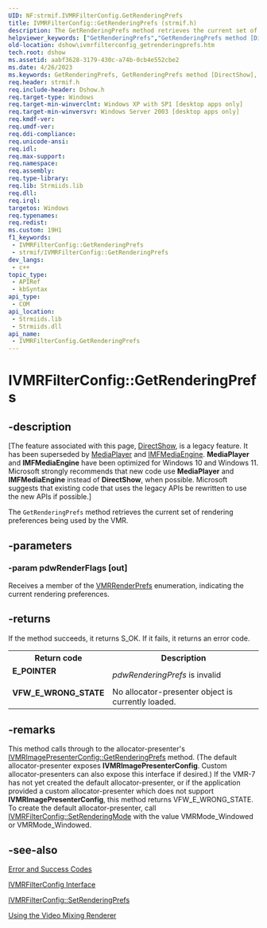 ```yaml
---
UID: NF:strmif.IVMRFilterConfig.GetRenderingPrefs
title: IVMRFilterConfig::GetRenderingPrefs (strmif.h)
description: The GetRenderingPrefs method retrieves the current set of rendering preferences being used by the VMR.
helpviewer_keywords: ["GetRenderingPrefs","GetRenderingPrefs method [DirectShow]","GetRenderingPrefs method [DirectShow]","IVMRFilterConfig interface","IVMRFilterConfig interface [DirectShow]","GetRenderingPrefs method","IVMRFilterConfig.GetRenderingPrefs","IVMRFilterConfig::GetRenderingPrefs","IVMRFilterConfigGetRenderingPrefs","dshow.ivmrfilterconfig_getrenderingprefs","strmif/IVMRFilterConfig::GetRenderingPrefs"]
old-location: dshow\ivmrfilterconfig_getrenderingprefs.htm
tech.root: dshow
ms.assetid: aabf3628-3179-430c-a74b-0cb4e552cbe2
ms.date: 4/26/2023
ms.keywords: GetRenderingPrefs, GetRenderingPrefs method [DirectShow], GetRenderingPrefs method [DirectShow],IVMRFilterConfig interface, IVMRFilterConfig interface [DirectShow],GetRenderingPrefs method, IVMRFilterConfig.GetRenderingPrefs, IVMRFilterConfig::GetRenderingPrefs, IVMRFilterConfigGetRenderingPrefs, dshow.ivmrfilterconfig_getrenderingprefs, strmif/IVMRFilterConfig::GetRenderingPrefs
req.header: strmif.h
req.include-header: Dshow.h
req.target-type: Windows
req.target-min-winverclnt: Windows XP with SP1 [desktop apps only]
req.target-min-winversvr: Windows Server 2003 [desktop apps only]
req.kmdf-ver: 
req.umdf-ver: 
req.ddi-compliance: 
req.unicode-ansi: 
req.idl: 
req.max-support: 
req.namespace: 
req.assembly: 
req.type-library: 
req.lib: Strmiids.lib
req.dll: 
req.irql: 
targetos: Windows
req.typenames: 
req.redist: 
ms.custom: 19H1
f1_keywords:
 - IVMRFilterConfig::GetRenderingPrefs
 - strmif/IVMRFilterConfig::GetRenderingPrefs
dev_langs:
 - c++
topic_type:
 - APIRef
 - kbSyntax
api_type:
 - COM
api_location:
 - Strmiids.lib
 - Strmiids.dll
api_name:
 - IVMRFilterConfig.GetRenderingPrefs
---
```


# IVMRFilterConfig::GetRenderingPrefs


## -description

\[The feature associated with this page, [DirectShow](/windows/win32/directshow/directshow), is a legacy feature. It has been superseded by [MediaPlayer](/uwp/api/Windows.Media.Playback.MediaPlayer) and [IMFMediaEngine](/windows/win32/api/mfmediaengine/nn-mfmediaengine-imfmediaengine). **MediaPlayer** and **IMFMediaEngine** have been optimized for Windows 10 and Windows 11. Microsoft strongly recommends that new code use **MediaPlayer** and **IMFMediaEngine** instead of **DirectShow**, when possible. Microsoft suggests that existing code that uses the legacy APIs be rewritten to use the new APIs if possible.\]

The <code>GetRenderingPrefs</code> method retrieves the current set of rendering preferences being used by the VMR.

## -parameters

### -param pdwRenderFlags [out]

Receives a member of the <a href="/windows/desktop/api/strmif/ne-strmif-vmrrenderprefs">VMRRenderPrefs</a> enumeration, indicating the current rendering preferences.

## -returns

If the method succeeds, it returns S_OK. If it fails, it returns an error code.

<table>
<tr>
<th>Return code</th>
<th>Description</th>
</tr>
<tr>
<td width="40%">
<dl>
<dt><b>E_POINTER</b></dt>
</dl>
</td>
<td width="60%">
<i>pdwRenderingPrefs</i> is invalid

</td>
</tr>
<tr>
<td width="40%">
<dl>
<dt><b>VFW_E_WRONG_STATE</b></dt>
</dl>
</td>
<td width="60%">
No allocator-presenter object is currently loaded.

</td>
</tr>
</table>

## -remarks

This method calls through to the allocator-presenter's <a href="/windows/desktop/api/strmif/nf-strmif-ivmrimagepresenterconfig-getrenderingprefs">IVMRImagePresenterConfig::GetRenderingPrefs</a> method. (The default allocator-presenter exposes <b>IVMRImagePresenterConfig</b>. Custom allocator-presenters can also expose this interface if desired.) If the VMR-7 has not yet created the default allocator-presenter, or if the application provided a custom allocator-presenter which does not support <b>IVMRImagePresenterConfig</b>, this method returns VFW_E_WRONG_STATE. To create the default allocator-presenter, call <a href="/windows/desktop/api/strmif/nf-strmif-ivmrfilterconfig-setrenderingmode">IVMRFilterConfig::SetRenderingMode</a> with the value VMRMode_Windowed or VMRMode_Windowed.

## -see-also

<a href="/windows/desktop/DirectShow/error-and-success-codes">Error and Success Codes</a>



<a href="/windows/desktop/api/strmif/nn-strmif-ivmrfilterconfig">IVMRFilterConfig Interface</a>



<a href="/windows/desktop/api/strmif/nf-strmif-ivmrfilterconfig-setrenderingprefs">IVMRFilterConfig::SetRenderingPrefs</a>



<a href="/windows/desktop/DirectShow/using-the-video-mixing-renderer">Using the Video Mixing Renderer</a>